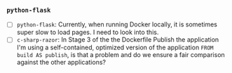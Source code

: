 ### `python-flask`

  - [ ] `python-flask`: Currently, when running Docker locally, it is sometimes super slow to load pages. I need to look into this.
  - [ ] `c-sharp-razor`: In Stage 3 of the the Dockerfile Publish the application I'm using a self-contained, optimized version of the application `FROM build AS publish`, is that a problem and do we ensure a fair comparison against the other applications?
